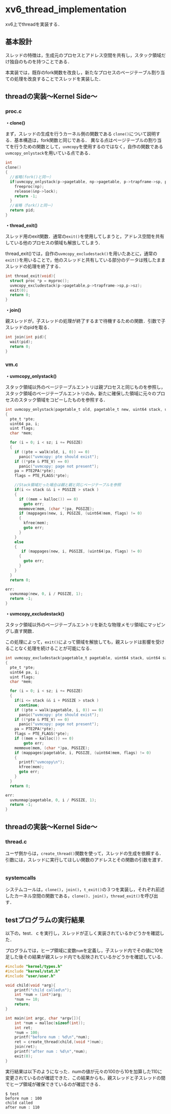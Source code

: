 # xv6_thread_implementation

xv6上でthreadを実装する．

## 基本設計
スレッドの特徴は，生成元のプロセスとアドレス空間を共有し，スタック領域だけ独自のものを持つことである．

本実装では，既存のfork関数を改良し，新たなプロセスのページテーブル割り当ての処理を改良することでスレッドを実装した．


## threadの実装〜Kernel Side〜

### proc.c

**・clone()**

まず，スレッドの生成を行うカーネル側の関数である `clone()`について説明する．基本構造は，fork関数と同じである．
異なる点はページテーブルの割り当てを行うための関数として，`uvmcopy`を使用するのではなく，自作の関数である`uvmcopy_onlystack`を用いている点である．
```c
int
clone()
{
  //省略(fork()と同一）
  if(uvmcopy_onlystack(p->pagetable, np->pagetable, p->trapframe->sp, p->sz) < 0){
    freeproc(np);
    release(&np->lock);
    return -1;
  }
  //省略（fork()と同一）
  return pid;
}
```



**・thread_exit()**

スレッド用のexit関数．通常の`exit()`を使用してしまうと，アドレス空間を共有している他のプロセスの領域も解放してしまう．


thread_exit()では，自作の`uvmcopy_excludestack()`を用いたあとに，通常の`exit()`を用いることで，他のスレッドと共有している部分のデータは残したままスレッドの処理を終了する．
```c
int thread_exit(void){
  struct proc *p = myproc();
  uvmcopy_excludestack(p->pagetable,p->trapframe->sp,p->sz);
  exit(0);
  return 0;
}
```



**・join()**

親スレッドが，子スレッドの処理が終了するまで待機するための関数．引数で子スレッドのpidを取る．
```c
int join(int pid){
  wait(pid);
  return 0;
}
```

### vm.c

**・uvmcopy_onlystack()**

スタック領域以外のページテーブルエントリは親プロセスと同じものを参照し，スタック領域のページテーブルエントリのみ，新たに確保した領域に元々のプロセスのスタック領域をコピーしたものを参照する．
```c
int uvmcopy_onlystack(pagetable_t old, pagetable_t new, uint64 stack, uint64 sz)
{
  pte_t *pte;
  uint64 pa, i;
  uint flags;
  char *mem;

  for (i = 0; i < sz; i += PGSIZE)
  {
    if ((pte = walk(old, i, 0)) == 0)
      panic("uvmcopy: pte should exist");
    if ((*pte & PTE_V) == 0)
      panic("uvmcopy: page not present");
    pa = PTE2PA(*pte);
    flags = PTE_FLAGS(*pte);

    //Stack領域だった場合は親と親と同じページテーブルを参照
    if(i <= stack && i + PGSIZE > stack )
    {
      if ((mem = kalloc()) == 0)
        goto err;
      memmove(mem, (char *)pa, PGSIZE);
      if (mappages(new, i, PGSIZE, (uint64)mem, flags) != 0)
      {
        kfree(mem);
        goto err;
      }
    }
    else
    {
       if (mappages(new, i, PGSIZE, (uint64)pa, flags) != 0)
      {
        goto err;
      }
    }
  }
  return 0;

err:
  uvmunmap(new, 0, i / PGSIZE, 1);
  return -1;
}
```


**・uvmcopy_excludestack()**

スタック領域以外のページテーブルエントリを新たな物理メモリ領域にマッピングし直す関数．

この処理によって，`exit()`によって領域を解放しても，親スレッドは影響を受けることなく処理を続けることが可能になる．
```c
int uvmcopy_excludestack(pagetable_t pagetable, uint64 stack, uint64 sz)
{
  pte_t *pte;
  uint64 pa, i;
  uint flags;
  char *mem;

  for (i = 0; i < sz; i += PGSIZE)
  {
    if(i <= stack && i + PGSIZE > stack )
      continue;
    if ((pte = walk(pagetable, i, 0)) == 0)
      panic("uvmcopy: pte should exist");
    if ((*pte & PTE_V) == 0)
      panic("uvmcopy: page not present");
    pa = PTE2PA(*pte);
    flags = PTE_FLAGS(*pte);
    if ((mem = kalloc()) == 0)
        goto err;
    memmove(mem, (char *)pa, PGSIZE);
    if (mappages(pagetable, i, PGSIZE, (uint64)mem, flags) != 0)
    {
      printf("uvmcopy\n");
      kfree(mem);
      goto err;
    }
  }
  return 0;

err:
  uvmunmap(pagetable, 0, i / PGSIZE, 1);
  return -1;
}
```

## threadの実装〜Kernel Side〜

### thread.c
ユーザ側からは，`create_thread()`関数を使って，スレッドの生成を依頼する．引数には，スレッドに実行してほしい関数のアドレスとその関数の引数を渡す．
```c
```

### systemcalls
システムコールは，`clone()`，`join()`，`t_exit()`の３つを実装し，それぞれ前述したカーネル空間の関数である，`clone()`．`join()`，`thread_exit()`を呼び出す．


## testプログラムの実行結果
以下の，test．ｃを実行し，スレッドが正しく実装されているかどうかを確認した．

プログラムでは，ヒープ領域に変数`num`を定義し，子スレッド内でその値に10を足した後その結果が親スレッド内でも反映されているかどうかを確認している．
```c
#include "kernel/types.h"
#include "kernel/stat.h"
#include "user/user.h"

void child(void *arg){
	printf("child called\n");
	int *num = (int*)arg;
	*num += 10;
	return;
}

int main(int argc, char *argv[]){
	int *num = malloc(sizeof(int));
	int ret;
	*num = 100;
	printf("before num : %d\n",*num);
	ret = create_thread(child,(void *)num);
	join(ret);
	printf("after num : %d\n",*num);
	exit(0);
}
```

実行結果は以下のようになった．numの値が元々の100から10を加算した110に変更されているのが確認できた．この結果からも，親スレッドと子スレッドの間でヒープ領域が確保できているのが確認できる．
```
$ test
before num : 100
child called
after num : 110
```



